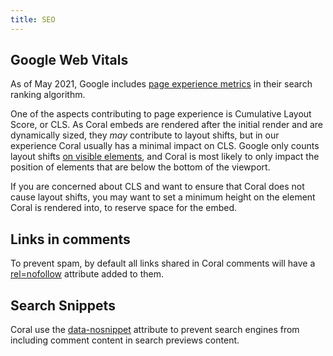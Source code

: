 ```yaml
---
title: SEO
---
```


## Google Web Vitals

As of May 2021, Google includes [page experience metrics](https://developers.google.com/search/blog/2020/11/timing-for-page-experience) in their search ranking algorithm.

One of the aspects contributing to page experience is Cumulative Layout Score, or CLS. As Coral embeds are rendered after the initial render and are dynamically sized, they _may_ contribute to layout shifts, but in our experience Coral usually has a minimal impact on CLS. Google only counts layout shifts [on visible elements](https://web.dev/cls/#layout-shifts-in-detail), and Coral is most likely to only impact the position of elements that are below the bottom of the viewport.

If you are concerned about CLS and want to ensure that Coral does not cause layout shifts, you may want to set a minimum height on the element Coral is rendered into, to reserve space for the embed.

## Links in comments

To prevent spam, by default all links shared in Coral comments will have a [rel=nofollow](https://developers.google.com/search/docs/advanced/guidelines/qualify-outbound-links) attribute added to them.

## Search Snippets

Coral use the [data-nosnippet](https://developers.google.com/search/docs/advanced/robots/robots_meta_tag#data-nosnippet-attr) attribute to prevent search engines from including comment content in search previews content.
